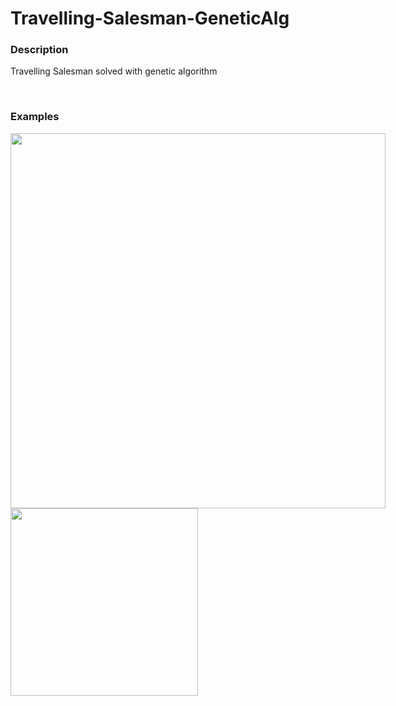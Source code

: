 # Travelling-Salesman-GeneticAlg

<h3>Description</h3>
<p>Travelling Salesman solved with genetic algorithm</p>
<br>
<h3>Examples</h3>
<div style="display:inline-block">  
  <img src="https://user-images.githubusercontent.com/23264877/137927485-889dbdb7-0c53-4add-91f3-af81a0fa9edc.png" height=600px/>
  <img src="https://user-images.githubusercontent.com/23264877/137706019-7ae4334a-5140-4b1f-b40a-2b9636863acb.png" height=300px/>
</div>
